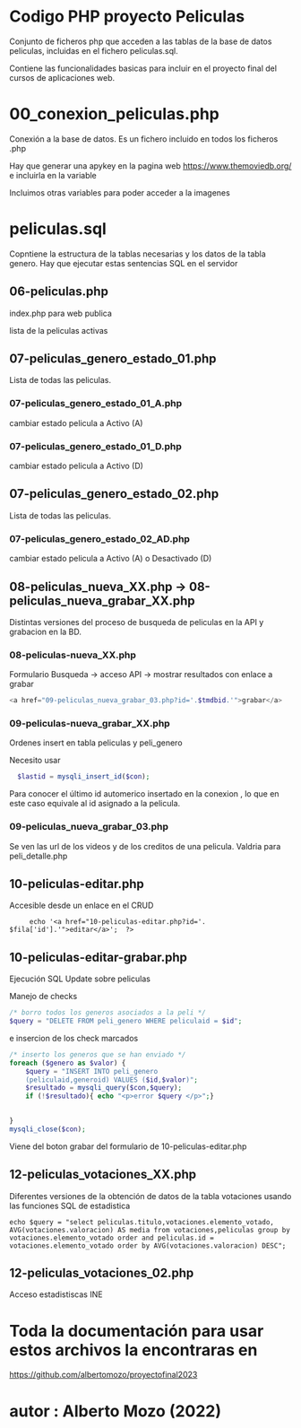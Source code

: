 # Codigo PHP proyecto Peliculas 

Conjunto de ficheros php que acceden a las tablas de la base de datos peliculas, incluidas en el fichero peliculas.sql.

 Contiene las funcionalidades basicas  para incluir en el proyecto final del cursos de aplicaciones web.

# 00_conexion_peliculas.php

Conexión a la base de datos. Es un fichero incluido en todos los ficheros .php 

Hay que generar una apykey en la pagina web https://www.themoviedb.org/ e incluirla en la variable

Incluimos otras variables para poder acceder a la imagenes 

# peliculas.sql

Copntiene la estructura de la tablas necesarias y los datos de la tabla genero. Hay que ejecutar estas sentencias SQL  en el servidor

## 06-peliculas.php

index.php para web publica 

lista de la peliculas activas

## 07-peliculas_genero_estado_01.php

Lista de todas las peliculas. 

### 07-peliculas_genero_estado_01_A.php
cambiar estado pelicula a Activo (A)
### 07-peliculas_genero_estado_01_D.php
cambiar estado pelicula a Activo (D)

   ## 07-peliculas_genero_estado_02.php

Lista de todas las peliculas. 

   ### 07-peliculas_genero_estado_02_AD.php
cambiar estado pelicula a Activo (A) o Desactivado (D)

## 08-peliculas_nueva_XX.php -> 08-peliculas_nueva_grabar_XX.php

Distintas versiones del proceso de busqueda de peliculas en la API y grabacion  en la BD.

### 08-peliculas-nueva_XX.php

Formulario Busqueda -> acceso API -> mostrar resultados con enlace a grabar

```php	
<a href="09-peliculas_nueva_grabar_03.php?id='.$tmdbid.'">grabar</a>
```

### 09-peliculas-nueva_grabar_XX.php

Ordenes insert en tabla peliculas y peli_genero

Necesito usar 
```php	
  $lastid = mysqli_insert_id($con); 
  ```	

  Para conocer el último id automerico insertado en la conexion , lo que en este caso equivale al id asignado a la pelicula.

### 09-peliculas_nueva_grabar_03.php

Se ven las url de los videos y de los creditos de una pelicula. Valdria para peli_detalle.php

## 10-peliculas-editar.php

Accesible desde un enlace en el CRUD


```
	 echo '<a href="10-peliculas-editar.php?id='. $fila['id'].'">editar</a>';  ?> 
```

## 10-peliculas-editar-grabar.php

Ejecución SQL Update sobre peliculas

Manejo de checks

```php
/* borro todos los generos asociados a la peli */
$query = "DELETE FROM peli_genero WHERE peliculaid = $id";
```

e insercion de los check marcados

```php
/* inserto los generos que se han enviado */
foreach ($genero as $valor) {
    $query = "INSERT INTO peli_genero
    (peliculaid,generoid) VALUES ($id,$valor)";
    $resultado = mysqli_query($con,$query);
    if (!$resultado){ echo "<p>error $query </p>";}

   
}
mysqli_close($con);
```
Viene del boton grabar del formulario de 10-peliculas-editar.php


## 12-peliculas_votaciones_XX.php

Diferentes versiones de la obtención de datos de la tabla votaciones usando las funciones SQL de estadistica

```
echo $query = "select peliculas.titulo,votaciones.elemento_votado, AVG(votaciones.valoracion) AS media from votaciones,peliculas group by votaciones.elemento_votado order and peliculas.id = votaciones.elemento_votado order by AVG(votaciones.valoracion) DESC";
```

## 12-peliculas_votaciones_02.php

Acceso estadistiscas INE









# Toda la documentación para usar estos archivos la encontraras en 

https://github.com/albertomozo/proyectofinal2023

# autor : Alberto Mozo (2022)
